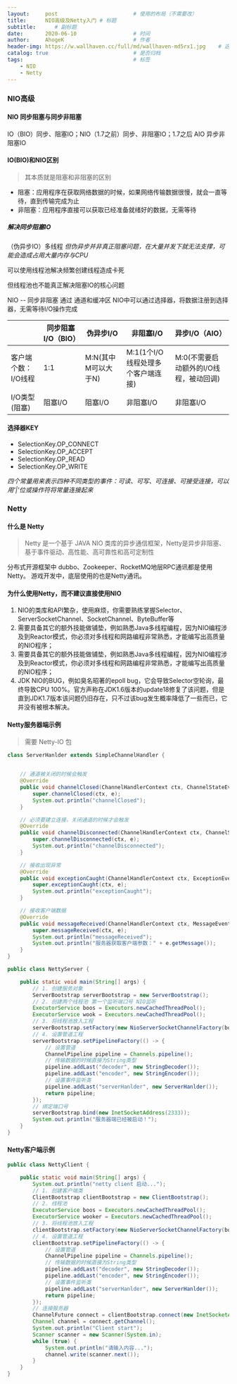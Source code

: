 ```yaml
---
layout:     post                        # 使用的布局（不需要改）
title:      NIO高级及Netty入门 # 标题
subtitle:      # 副标题
date:       2020-06-10                  # 时间
author:     AhogeK                      # 作者
header-img: https://w.wallhaven.cc/full/md/wallhaven-md5rx1.jpg    # 这篇文章标题背景图片
catalog: true                           # 是否归档
tags:                                   # 标签
    - NIO
    - Netty
---
```

### NIO高级
#### NIO 同步阻塞与同步非阻塞

IO（BIO）同步、阻塞IO；NIO（1.7之前）同步、非阻塞IO；1.7之后 AIO 异步非阻塞IO

#### IO(BIO)和NIO区别
> 其本质就是阻塞和非阻塞的区别

* 阻塞：应用程序在获取网络数据的时候，如果网络传输数据很慢，就会一直等待，直到传输完成为止
* 非阻塞：应用程序直接可以获取已经准备就绪好的数据，无需等待

##### 解决同步阻塞IO
（伪异步IO）多线程
*但伪异步并非真正阻塞问题，在大量并发下就无法支撑，可能会造成占用大量内存与CPU*

可以使用线程池解决频繁创建线程造成卡死

但线程池也不能真正解决阻塞IO的核心问题

NIO -- 同步非阻塞 通过 通道和缓冲区 
NIO中可以通过选择器，将数据注册到选择器，无需等待I/O操作完成

|   |同步阻塞I/O（BIO）|伪异步I/O|非阻塞I/O|异步I/O（AIO）|
|---|---|---|---|---|
|客户端个数：I/O线程|1:1|M:N(其中M可以大于N)|M:1(1个I/O线程处理多个客户端连接)|M:0(不需要启动额外的I/O线程，被动回调)
|I/O类型(阻塞)|阻塞I/O|阻塞I/O|非阻塞I/O|非阻塞I/O|

#### 选择器KEY
* SelectionKey.OP_CONNECT
* SelectionKey.OP_ACCEPT
* SelectionKey.OP_READ
* SelectionKey.OP_WRITE

*四个常量用来表示四种不同类型的事件：可读、可写、可连接、可接受连接，可以用'|'位或操作符将常量连接起来*

### Netty
#### 什么是 Netty
> Netty 是一个基于 JAVA NIO 类库的异步通信框架，Netty是异步非阻塞、基于事件驱动、高性能、高可靠性和高可定制性

分布式开源框架中 dubbo、Zookeeper、RocketMQ地层RPC通讯都是使用Netty。
游戏开发中，底层使用的也是Netty通讯。

#### 为什么使用Netty，而不建议直接使用NIO
1. NIO的类库和API繁杂，使用麻烦，你需要熟练掌握Selector、ServerSocketChannel、SocketChannel、ByteBuffer等
2. 需要具备其它的额外技能做铺垫，例如熟悉Java多线程编程，因为NIO编程涉及到Reactor模式，你必须对多线程和网路编程非常熟悉，才能编写出高质量的NIO程序；
3. 需要具备其它的额外技能做铺垫，例如熟悉Java多线程编程，因为NIO编程涉及到Reactor模式，你必须对多线程和网路编程非常熟悉，才能编写出高质量的NIO程序；
4. JDK NIO的BUG，例如臭名昭著的epoll bug，它会导致Selector空轮询，最终导致CPU 100%。官方声称在JDK1.6版本的update18修复了该问题，但是直到JDK1.7版本该问题仍旧存在，只不过该bug发生概率降低了一些而已，它并没有被根本解决。

#### Netty服务器端示例
> 需要 Netty-IO 包

```java
class ServerHanlder extends SimpleChannelHandler {

	
	// 通道被关闭的时候会触发
	@Override
	public void channelClosed(ChannelHandlerContext ctx, ChannelStateEvent e) throws Exception {
		super.channelClosed(ctx, e);
		System.out.println("channelClosed");
	}

	// 必须要建立连接，关闭通道的时候才会触发
	@Override
	public void channelDisconnected(ChannelHandlerContext ctx, ChannelStateEvent e) throws Exception {
		super.channelDisconnected(ctx, e);
		System.out.println("channelDisconnected");
	}

	// 接收出现异常
	@Override
	public void exceptionCaught(ChannelHandlerContext ctx, ExceptionEvent e) throws Exception {
		super.exceptionCaught(ctx, e);
		System.out.println("exceptionCaught");
	}

	// 接收客户端数据
	@Override
	public void messageReceived(ChannelHandlerContext ctx, MessageEvent e) throws Exception {
		super.messageReceived(ctx, e);
		System.out.println("messageReceived");
		System.out.println("服务器获取客户端参数：" + e.getMessage());
	}
}

public class NettyServer {

	public static void main(String[] args) {
		// 1. 创建服务对象
		ServerBootstrap serverBootstrap = new ServerBootstrap();
		// 2. 创建两个线程池 第一个监听端口号 NIO监听
		ExecutorService boos = Executors.newCachedThreadPool();
		ExecutorService wook = Executors.newCachedThreadPool();
		// 3. 将线程池放入工程
		serverBootstrap.setFactory(new NioServerSocketChannelFactory(boos, wook));
		// 4. 设置管道工程
		serverBootstrap.setPipelineFactory(() -> {
			// 设置管道
			ChannelPipeline pipeline = Channels.pipeline();
			// 传输数据的时候直接为String类型
			pipeline.addLast("decoder", new StringDecoder());
			pipeline.addLast("encoder", new StringEncoder());
			// 设置事件监听类
			pipeline.addLast("serverHanlder", new ServerHanlder());
			return pipeline;
		});
		// 绑定端口号
		serverBootstrap.bind(new InetSocketAddress(2333));
		System.out.println("服务器端已经被启动！");
	}
}
```

#### Netty客户端示例

```java
public class NettyClient {

	public static void main(String[] args) {
		System.out.println("netty client 启动...");
		// 1. 创建客户端类
		ClientBootstrap clientBootstrap = new ClientBootstrap();
		// 2. 线程池
		ExecutorService boos = Executors.newCachedThreadPool();
		ExecutorService wooker = Executors.newCachedThreadPool();
		// 3. 将线程池放入工程
		clientBootstrap.setFactory(new NioServerSocketChannelFactory(boos, wooker));
		// 4. 设置管道工程
		clientBootstrap.setPipelineFactory(() -> {
			// 设置管道
			ChannelPipeline pipeline = Channels.pipeline();
			// 传输数据的时候直接为String类型
			pipeline.addLast("decoder", new StringDecoder());
			pipeline.addLast("encoder", new StringEncoder());
			// 设置事件监听类
			pipeline.addLast("serverHanlder", new ServerHanlder());
			return pipeline;
		});
		// 连接服务器
		ChannelFuture connect = clientBootstrap.connect(new InetSocketAddress("127.0.0.1", 2333));
		Channel channel = connect.getChannel();
		System.out.println("Client start");
		Scanner scanner = new Scanner(System.in);
		while (true) {
			System.out.println("请输入内容...");
			channel.write(scanner.next());
		}
	}
}
```
